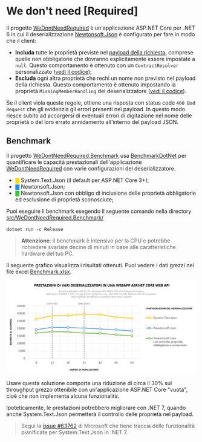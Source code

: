 # We don't need [Required]
Il progetto [WeDontNeedRequired](src/WeDontNeedRequired/) è un'applicazione ASP.NET Core per .NET 6 in cui il deserializzazione [Newtonsoft.Json](https://www.nuget.org/packages/Newtonsoft.Json/) è configurato per fare in modo che il client:
 * **Includa** tutte le proprietà previste nel [payload della richiesta](src/WeDontNeedRequired/Models/TimeTravelConfiguration.cs), comprese quelle non obbligatorie che dovranno esplicitamente essere impostate a `null`. Questo comportamento è ottenuto con un `ContractResolver` personalizzato ([vedi il codice](src/WeDontNeedRequired/Serialization/RequirePropertiesContractResolver.cs#L17));
 * **Escluda** ogni altra proprietà che rechi un nome non previsto nel payload della richiesta. Questo comportamento è ottenuto impostando la proprietà `MissingMemberHandling` del deserializzatore ([vedi il codice](src/WeDontNeedRequired/Startup.cs#L32)).

Se il client vìola queste regole, ottiene una risposta con status code `400 Bad Request` che gli evidenzia gli errori presenti nel payload. In questo modo riesce subito ad accorgersi di eventuali errori di digitazione nel nome delle proprietà o del loro errato annidamento all'interno del payload JSON.

## Benchmark
Il progetto [WeDontNeedRequired.Benchmark](src/WeDontNeedRequired.Benchmark/) usa [BenchmarkDotNet](https://benchmarkdotnet.org/articles/overview.html) per quantificare le capacità prestazionali dell'applicazione [WeDontNeedRequired](src/WeDontNeedRequired/) con varie configurazioni del deserializzatore.

 * <font color="gold">▇</font> System.Text.Json (il default per ASP.NET Core 3+);
 * <font color="dodgerblue">▇</font> Newtonsoft.Json;
 * <font color="limegreen">▇</font> Newtonsoft.Json con obbligo di inclusione delle proprietà obbligatorie ed esclusione di proprietà sconosciute;

Puoi eseguire il benchmark esegendo il seguente comando nella directory [src/WeDontNeedRequired.Benchmark/](src/WeDontNeedRequired.Benchmark/)

```
dotnet run -c Release
```

> **Attenzione**: il benchmark è intensivo per la CPU e potrebbe richiedere svariate decine di minuti in base alle caratteristiche hardware del tuo PC.

Il seguente grafico visualizza i risultati ottenuti. Puoi vedere i dati grezzi nel file excel [Benchmark.xlsx](Benchmark.xlsx).

![Benchmark.png](Benchmark.png)

Usare questa soluzione comporta una riduzione di circa il 30% sul throughput grezzo ottenibile con un'applicazione ASP.NET Core "vuota", cioè che non implementa alcuna funzionalità.

Ipoteticamente, le prestazioni potrebbero migliorare con .NET 7, quando anche System.Text.Json permetterà il controllo delle proprietà nel payload.

> Segui la [issue #63762](https://github.com/dotnet/runtime/issues/63762) di Microsoft che tiene traccia delle funzionalità pianificate per System.Text.Json in .NET 7.